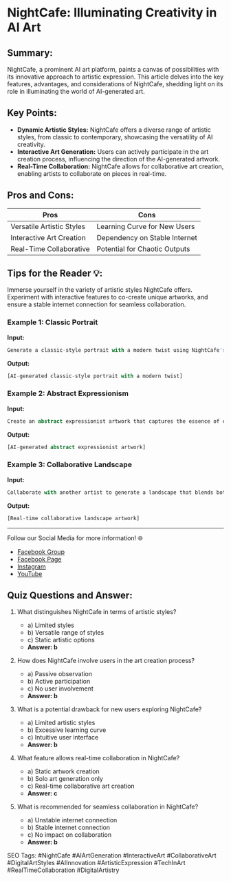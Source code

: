 # NightCafe: Illuminating Creativity in AI Art

## Summary:
NightCafe, a prominent AI art platform, paints a canvas of possibilities with its innovative approach to artistic expression. This article delves into the key features, advantages, and considerations of NightCafe, shedding light on its role in illuminating the world of AI-generated art.

## Key Points:
- **Dynamic Artistic Styles:** NightCafe offers a diverse range of artistic styles, from classic to contemporary, showcasing the versatility of AI creativity.
- **Interactive Art Generation:** Users can actively participate in the art creation process, influencing the direction of the AI-generated artwork.
- **Real-Time Collaboration:** NightCafe allows for collaborative art creation, enabling artists to collaborate on pieces in real-time.

## Pros and Cons:

| Pros                          | Cons                                  |
|-------------------------------|---------------------------------------|
| Versatile Artistic Styles     | Learning Curve for New Users          |
| Interactive Art Creation      | Dependency on Stable Internet         |
| Real-Time Collaborative       | Potential for Chaotic Outputs         |

## Tips for the Reader 💡:
Immerse yourself in the variety of artistic styles NightCafe offers. Experiment with interactive features to co-create unique artworks, and ensure a stable internet connection for seamless collaboration.

### Example 1: Classic Portrait
**Input:**
```dart
Generate a classic-style portrait with a modern twist using NightCafe's AI art generator.
```
**Output:**
```dart
[AI-generated classic-style portrait with a modern twist]
```

### Example 2: Abstract Expressionism
**Input:**
```dart
Create an abstract expressionist artwork that captures the essence of emotion and movement.
```
**Output:**
```dart
[AI-generated abstract expressionist artwork]
```

### Example 3: Collaborative Landscape
**Input:**
```dart
Collaborate with another artist to generate a landscape that blends both artistic styles seamlessly.
```
**Output:**
```dart
[Real-time collaborative landscape artwork]
```

<hr>

Follow our Social Media for more information! 🌐

- [Facebook Group](https://www.facebook.com/groups/trionxai)
- [Facebook Page](https://www.facebook.com/ai.trionxai)
- [Instagram](https://www.instagram.com/trionxai/)
- [YouTube](https://www.youtube.com/@robotdocs/)

## Quiz Questions and Answer:

1. What distinguishes NightCafe in terms of artistic styles?
   - a) Limited styles
   - b) Versatile range of styles
   - c) Static artistic options
   - **Answer: b**

2. How does NightCafe involve users in the art creation process?
   - a) Passive observation
   - b) Active participation
   - c) No user involvement
   - **Answer: b**

3. What is a potential drawback for new users exploring NightCafe?
   - a) Limited artistic styles
   - b) Excessive learning curve
   - c) Intuitive user interface
   - **Answer: b**

4. What feature allows real-time collaboration in NightCafe?
   - a) Static artwork creation
   - b) Solo art generation only
   - c) Real-time collaborative art creation
   - **Answer: c**

5. What is recommended for seamless collaboration in NightCafe?
   - a) Unstable internet connection
   - b) Stable internet connection
   - c) No impact on collaboration
   - **Answer: b**

SEO Tags: #NightCafe #AIArtGeneration #InteractiveArt #CollaborativeArt #DigitalArtStyles #AIInnovation #ArtisticExpression #TechInArt #RealTimeCollaboration #DigitalArtistry